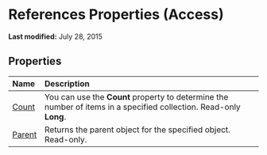 
# References Properties (Access)

 **Last modified:** July 28, 2015


## Properties



|**Name**|**Description**|
|:-----|:-----|
| [Count](185e5a96-96c9-74ec-c70d-7eb982249217.md)|You can use the  **Count** property to determine the number of items in a specified collection. Read-only **Long**.|
| [Parent](aa0b7fbe-d48f-2b9e-7c5d-53218f67a40f.md)|Returns the parent object for the specified object. Read-only.|
